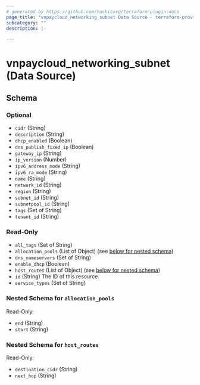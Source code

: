 ```yaml
---
# generated by https://github.com/hashicorp/terraform-plugin-docs
page_title: "vnpaycloud_networking_subnet Data Source - terraform-provider-vnpaycloud"
subcategory: ""
description: |-
  
---
```


# vnpaycloud_networking_subnet (Data Source)





<!-- schema generated by tfplugindocs -->
## Schema

### Optional

- `cidr` (String)
- `description` (String)
- `dhcp_enabled` (Boolean)
- `dns_publish_fixed_ip` (Boolean)
- `gateway_ip` (String)
- `ip_version` (Number)
- `ipv6_address_mode` (String)
- `ipv6_ra_mode` (String)
- `name` (String)
- `network_id` (String)
- `region` (String)
- `subnet_id` (String)
- `subnetpool_id` (String)
- `tags` (Set of String)
- `tenant_id` (String)

### Read-Only

- `all_tags` (Set of String)
- `allocation_pools` (List of Object) (see [below for nested schema](#nestedatt--allocation_pools))
- `dns_nameservers` (Set of String)
- `enable_dhcp` (Boolean)
- `host_routes` (List of Object) (see [below for nested schema](#nestedatt--host_routes))
- `id` (String) The ID of this resource.
- `service_types` (Set of String)

<a id="nestedatt--allocation_pools"></a>
### Nested Schema for `allocation_pools`

Read-Only:

- `end` (String)
- `start` (String)


<a id="nestedatt--host_routes"></a>
### Nested Schema for `host_routes`

Read-Only:

- `destination_cidr` (String)
- `next_hop` (String)
